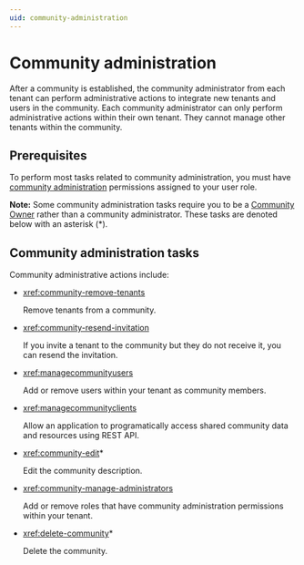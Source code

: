 ```yaml
---
uid: community-administration
---
```


# Community administration

After a community is established, the community administrator from each tenant can perform administrative actions to integrate new tenants and users in the community. Each community administrator can only perform administrative actions within their own tenant. They cannot manage other tenants within the community.

## Prerequisites

To perform most tasks related to community administration, you must have [community administration](xref:ccRoles#community-administrators-preview) permissions assigned to your user role.

**Note:** Some community administration tasks require you to be a [Community Owner](xref:ccRoles#community-owner-preview) rather than a community administrator. These tasks are denoted below with an asterisk (*).

## Community administration tasks

Community administrative actions include:

- <xref:community-remove-tenants>

	Remove tenants from a community. 

- <xref:community-resend-invitation>

	If you invite a tenant to the community but they do not receive it, you can resend the invitation.

- <xref:managecommunityusers>

	Add or remove users within your tenant as community members.

- <xref:managecommunityclients>

	Allow an application to programatically access shared community data and resources using REST API.

- <xref:community-edit>*

	Edit the community description. 

- <xref:community-manage-administrators>

	Add or remove roles that have community administration permissions within your tenant.

- <xref:delete-community>*

	Delete the community.
